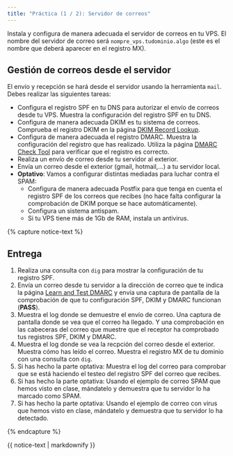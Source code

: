 ```yaml
---
title: "Práctica (1 / 2): Servidor de correos"
---
```


Instala y configura de manera adecuada el servidor de correos en tu VPS. El nombre del servidor de correo será `nompre_vps.tudominio.algo` (este es el nombre que deberá aparecer en el registro MX).

## Gestión de correos desde el servidor

El envío y recepción se hará desde el servidor usando la herramienta `mail`. Debes realizar las siguientes tareas:


* Configura el registro SPF en tu DNS para autorizar el envío de correos desde tu VPS. Muestra la configuración del registro SPF en tu DNS. 
* Configura de manera adecuada DKIM es tu sistema de correos. Comprueba el registro DKIM en la página [DKIM Record Lookup](https://mxtoolbox.com/dkim.aspx). 
* Configura de manera adecuada el registro DMARC. Muestra la configuración del registro que has realizado. Utiliza la página [DMARC Check Tool](https://mxtoolbox.com/dmarc.aspx?utm_term=&utm_campaign=Products+-+Email+Delivery&utm_source=adwords&utm_medium=ppc&hsa_acc=2278553980&hsa_cam=1331057180&hsa_grp=75858827199&hsa_ad=374948031324&hsa_src=g&hsa_tgt=dsa-795565777906&hsa_kw=&hsa_mt=&hsa_net=adwords&hsa_ver=3&gclid=Cj0KCQiAwbitBhDIARIsABfFYIKfywpY95Zchp8yG4J_qccCMLLvrhO114fTRcNFYU6jN-xoEQATP0waAjLOEALw_wcB) para verificar que el registro es correcto.
* Realiza un envío de correo desde tu servidor al exterior.
* Envía un correo desde el exterior (gmail, hotmail,...) a tu servidor local. 
* **Optativo**: Vamos a configurar distintas mediadas para luchar contra el SPAM:
    * Configura de manera adecuada Postfix para que tenga en cuenta el registro SPF de los correos que recibes (no hace falta configurar la comprobación de DKIM porque se hace automáticamente). 
    * Configura un sistema antispam. 
    * Si tu VPS tiene más de 1Gb de RAM, instala un antivirus.

{% capture notice-text %}
## Entrega

1. Realiza una consulta con `dig` para mostrar la configuración de tu registro SPF.
2. Envía un correo desde tu servidor a la dirección de correo que te indica la página [Learn and Test DMARC](https://www.learndmarc.com/) y envía una captura de pantalla de la comprobación de que tu configuración SPF, DKIM y DMARC funcionan (**PASS**).
3. Muestra el log donde se demuestre el envío de correo. Una captura de pantalla donde se vea que el correo ha llegado. Y una comprobación en las cabeceras del correo que muestre que el receptor ha comprobado tus registros SPF, DKIM y DMARC.
4. Muestra el log donde se vea la recpción del correo desde el exterior. Muestra cómo has leído el correo. Muestra el registro MX de tu dominio con una consulta con `dig`.
5. Si has hecho la parte optativa: Muestra el log del correo para comprobar que se está haciendo el testeo del registro SPF del correo que recibes.
6. Si has hecho la parte optativa: Usando el ejemplo de correo SPAM que hemos visto en clase, mándatelo y demuestra que tu servidor lo ha marcado como SPAM.
7. Si has hecho la parte optativa: Usando el ejemplo de correo con virus que hemos visto en clase, mándatelo y demuestra que tu servidor lo ha detectado.

{% endcapture %}<div class="notice--info">{{ notice-text | markdownify }}</div>


